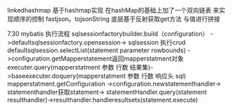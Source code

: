 linkedhashmap 基于hashmap实现 在hashMap的基础上加了一个双向链表 来实现顺序的控制
fastjson。tojsonString 底层基于反射获取get方法 与值进行拼接

7.30
mybatis 执行流程
sqlsessionfactorybuilder.build（configuration） ->defaultsqlsessionfactory.opensession->
sqlsession 执行crud
defaultsqlsession.selectList(statement parameter rowbounds) ->configuration.getMapperstatement返回mapperstatment对象
executer.query(mapperstatment 参数 行数 结果集)->baseexecuter.doquery(mapperstatment 参数 行数 响应头 sql)
mapperstatment.getConfiguration ->configuration.newstatementhandler-> statementhandler获取statement->
statementHandler.query(statement resulthandler)->resulthandler.handleresultsets(statement.execute)